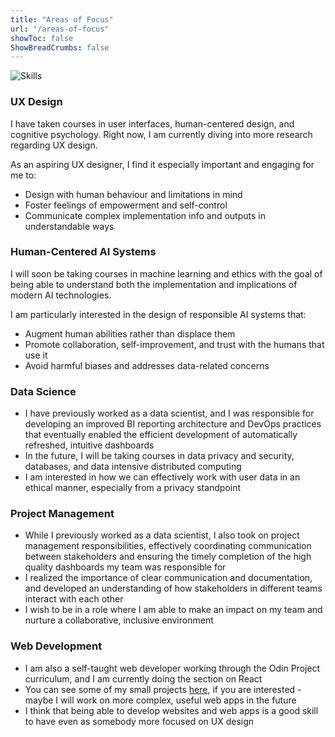 ```yaml
---
title: "Areas of Focus"
url: "/areas-of-focus"
showToc: false
ShowBreadCrumbs: false
---
```


![Skills](/map.png)

### UX Design

I have taken courses in user interfaces, human-centered design, and cognitive psychology. Right now, I am currently diving into more research regarding UX design. 

As an aspiring UX designer, I find it especially important and engaging for me to:

* Design with human behaviour and limitations in mind
* Foster feelings of empowerment and self-control
* Communicate complex implementation info and outputs in understandable ways



### Human-Centered AI Systems

I will soon be taking courses in machine learning and ethics with the goal of being able to understand both the implementation and implications of modern AI technologies. 

I am particularly interested in the design of responsible AI systems that:

* Augment human abilities rather than displace them
* Promote collaboration, self-improvement, and trust with the humans that use it
* Avoid harmful biases and addresses data-related concerns


### Data Science

* I have previously worked as a data scientist, and I was responsible for developing an improved BI reporting architecture and DevOps practices that eventually enabled the efficient development of automatically refreshed, intuitive dashboards
* In the future, I will be taking courses in data privacy and security, databases, and data intensive distributed computing
* I am interested in how we can effectively work with user data in an ethical manner, especially from a privacy standpoint

### Project Management

* While I previously worked as a data scientist, I also took on project management responsibilities, effectively coordinating communication between stakeholders and ensuring the timely completion of the high quality dashboards my team was responsible for
* I realized the importance of clear communication and documentation, and developed an understanding of how stakeholders in different teams interact with each other
* I wish to be in a role where I am able to make an impact on my team and nurture a collaborative, inclusive environment

### Web Development

* I am also a self-taught web developer working through the Odin Project curriculum, and I am currently doing the section on React
* You can see some of my small projects <a href="https://adamkoziorz.github.io/odin-dashboard" target="_blank">here</a>, if you are interested - maybe I will work on more complex, useful web apps in the future
* I think that being able to develop websites and web apps is a good skill to have even as somebody more focused on UX design